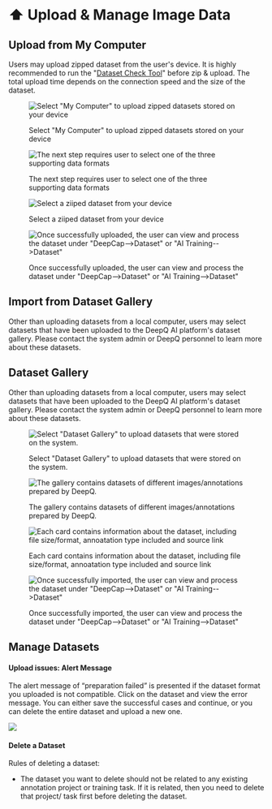 # ⬆ Upload & Manage Image Data

## Upload from My Computer <a href="#232-upload-from-my-computer" id="232-upload-from-my-computer"></a>

Users may upload zipped dataset from the user's device. It is highly recommended to run the "[Dataset Check Tool](https://console.deepq.ai/docs/console/dataset/2.3-upload-dataset/dataset-check-tool.html)" before zip & upload. The total upload time depends on the connection speed and the size of the dataset.

<figure><img src="https://console.deepq.ai/docs/console/.gitbook/assets/con-2-3-3-1-new.png" alt="Select &#x22;My Computer&#x22; to upload zipped datasets stored on your device"><figcaption><p>Select "My Computer" to upload zipped datasets stored on your device</p></figcaption></figure>

<figure><img src="https://console.deepq.ai/docs/console/.gitbook/assets/con-2-3-2-1-new.png" alt="The next step requires user to select one of the three supporting data formats"><figcaption><p>The next step requires user to select one of the three supporting data formats</p></figcaption></figure>

<figure><img src="https://console.deepq.ai/docs/console/.gitbook/assets/con-2-3-2-2-new.png" alt="Select a ziiped dataset from your device"><figcaption><p>Select a ziiped dataset from your device</p></figcaption></figure>

<figure><img src="https://console.deepq.ai/docs/console/.gitbook/assets/con-2-6-0.png" alt="Once successfully uploaded, the user can view and process the dataset under &#x22;DeepCap-->Dataset&#x22; or &#x22;AI Training-->Dataset&#x22;"><figcaption><p>Once successfully uploaded, the user can view and process the dataset under "DeepCap-->Dataset" or "AI Training-->Dataset"</p></figcaption></figure>

## Import from Dataset Gallery <a href="#233-dataset-gallery" id="233-dataset-gallery"></a>

Other than uploading datasets from a local computer, users may select datasets that have been uploaded to the DeepQ AI platform's dataset gallery. Please contact the system admin or DeepQ personnel to learn more about these datasets.

## Dataset Gallery <a href="#233-dataset-gallery" id="233-dataset-gallery"></a>

Other than uploading datasets from a local computer, users may select datasets that have been uploaded to the DeepQ AI platform's dataset gallery. Please contact the system admin or DeepQ personnel to learn more about these datasets.

<figure><img src="https://console.deepq.ai/docs/console/.gitbook/assets/con-2-3-3-1-new.png" alt="Select &#x22;Dataset Gallery&#x22; to upload datasets that were stored on the system."><figcaption><p>Select "Dataset Gallery" to upload datasets that were stored on the system.</p></figcaption></figure>

<figure><img src="https://console.deepq.ai/docs/console/.gitbook/assets/con-2-3-3-2-2.3.PNG" alt="The gallery contains datasets of different images/annotations prepared by DeepQ."><figcaption><p>The gallery contains datasets of different images/annotations prepared by DeepQ.</p></figcaption></figure>

<figure><img src="https://console.deepq.ai/docs/console/.gitbook/assets/con-2-3-3-3-2.3.jpg" alt="Each card contains information about the dataset, including file size/format, annoatation type included and source link"><figcaption><p>Each card contains information about the dataset, including file size/format, annoatation type included and source link</p></figcaption></figure>

<figure><img src="https://console.deepq.ai/docs/console/.gitbook/assets/con-2-6-0.png" alt="Once successfully imported, the user can view and process the dataset under &#x22;DeepCap-->Dataset&#x22; or &#x22;AI Training-->Dataset&#x22;"><figcaption><p>Once successfully imported, the user can view and process the dataset under "DeepCap-->Dataset" or "AI Training-->Dataset"</p></figcaption></figure>

## Manage Datasets <a href="#24-manage-datasets" id="24-manage-datasets"></a>

#### Upload issues: Alert Message <a href="#upload-issues-alert-message" id="upload-issues-alert-message"></a>

The alert message of “preparation failed” is presented if the dataset format you uploaded is not compatible. Click on the dataset and view the error message. You can either save the successful cases and continue, or you can delete the entire dataset and upload a new one.

![](https://console.deepq.ai/docs/console/.gitbook/assets/con-2-4-1.png)

#### Delete a Dataset <a href="#delete-a-dataset" id="delete-a-dataset"></a>

Rules of deleting a dataset:

* The dataset you want to delete should not be related to any existing annotation project or training task. If it is related, then you need to delete that project/ task first before deleting the dataset.
